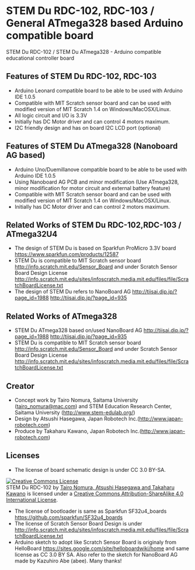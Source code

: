 STEM Du RDC-102, RDC-103 / General ATmega328 based Arduino compatible board
==============

STEM Du RDC-102 / STEM Du ATmega328 - Arduino compatible educational controller board


Features of STEM Du RDC-102, RDC-103
--------
- Arduino Leonard compatible board to be able to be used with Arduino IDE 1.0.5
- Compatible with MIT Scratch sensor board and can be used with modified version of MIT Scratch 1.4 on Windows/MacOSX/Linux.
- All logic circuit and I/O is 3.3V
- Initially has DC Motor driver and can control 4 motors maximum.
- I2C friendly design and has on board I2C LCD port (optional)

Features of STEM Du ATmega328 (Nanoboard AG based)
--------
- Arduino Uno/Duemillanove compatible board to be able to be used with Arduino IDE 1.0.5
- Using Nanoboard AG PCB and minor modification (Use ATmega328, minor modification for motor circuit and external battery feature)
- Compatible with MIT Scratch sensor board and can be used with modified version of MIT Scratch 1.4 on Windows/MacOSX/Linux.
- Initially has DC Motor driver and can control 2 motors maximum.

Related Works of STEM Du RDC-102,RDC-103 / ATmega32U4
-------------
- The design of STEM Du is based on Sparkfun ProMicro 3.3V board https://www.sparkfun.com/products/12587
- STEM Du is compatible to MIT Scratch sensor board http://info.scratch.mit.edu/Sensor_Board and under Scratch Sensor Board Design License http://info.scratch.mit.edu/sites/infoscratch.media.mit.edu/files/file/ScratchBoardLicense.txt
- The design of STEM Du refers to NanoBoard AG http://tiisai.dip.jp/?page_id=1988 http://tiisai.dip.jp/?page_id=935

Related Works of ATmega328
-------------
- STEM Du ATmega328 based on/used NanoBoard AG http://tiisai.dip.jp/?page_id=1988 http://tiisai.dip.jp/?page_id=935
- STEM Du is compatible to MIT Scratch sensor board http://info.scratch.mit.edu/Sensor_Board and under Scratch Sensor Board Design License http://info.scratch.mit.edu/sites/infoscratch.media.mit.edu/files/file/ScratchBoardLicense.txt

Creator
-------
- Concept work by Tairo Nomura, Saitama University (tairo_nomura@mac.com) and STEM Education Research Center, Saitama University (http://www.stem-edulab.org/)
- Design by Atsushi Hasegawa, Japan Robotech Inc.(http://www.japan-robotech.com)
- Produce by Takaharu Kawano, Japan Robotech Inc.(http://www.japan-robotech.com)

Licenses
--------
- The license of board schematic design is under CC 3.0 BY-SA.

<a rel="license" href="http://creativecommons.org/licenses/by-sa/4.0/"><img alt="Creative Commons License" style="border-width:0" src="http://i.creativecommons.org/l/by-sa/4.0/88x31.png" /></a><br /><span xmlns:dct="http://purl.org/dc/terms/" property="dct:title">STEM Du RDC-102</span> by <a xmlns:cc="http://creativecommons.org/ns#" href="https://github.com/tairo/STEMDu" property="cc:attributionName" rel="cc:attributionURL">Tairo Nomura, Atsushi Hasegawa and Takaharu Kawano</a> is licensed under a <a rel="license" href="http://creativecommons.org/licenses/by-sa/4.0/">Creative Commons Attribution-ShareAlike 4.0 International License</a>.

- The license of bootloader is same as Sparkfun SF32u4_boards https://github.com/sparkfun/SF32u4_boards
- The license of Scratch Sensor Board Design is under http://info.scratch.mit.edu/sites/infoscratch.media.mit.edu/files/file/ScratchBoardLicense.txt
- Arduino sketch to adopt like Scratch Sensor Board is originaly from HelloBoard https://sites.google.com/site/helloboardwiki/home and same license as CC 3.0 BY SA. Also refer to the sketch for NanoBoard AG made by Kazuhiro Abe (abee). Many thanks!
